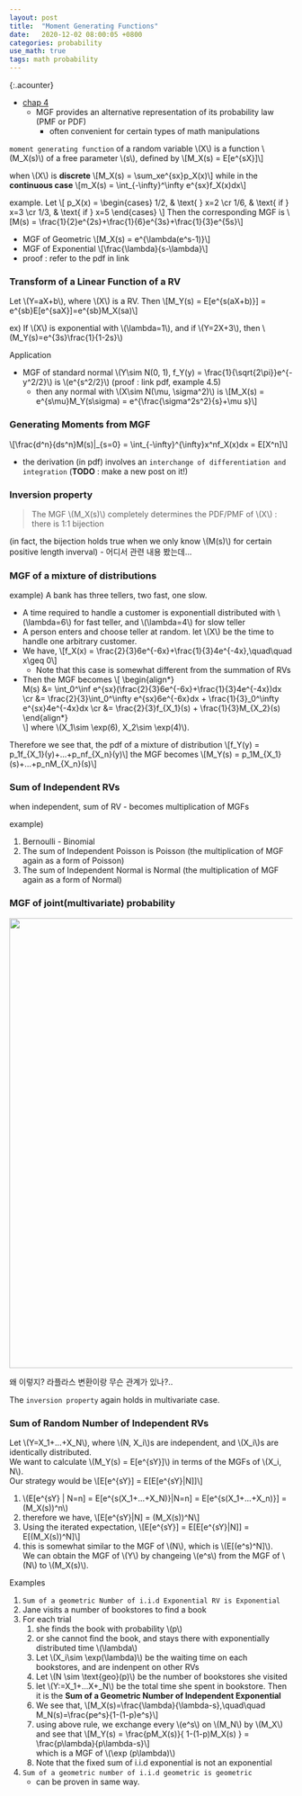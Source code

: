 ```yaml
---
layout: post
title:  "Moment Generating Functions"
date:   2020-12-02 08:00:05 +0800
categories: probability
use_math: true
tags: math probability 
---
```

{:.acounter}

- <a href="https://vfu.bg/en/e-Learning/Math--Bertsekas_Tsitsiklis_Introduction_to_probability.pdf" target="_blank">chap 4</a>
  - MGF provides an alternative representation of its probability law (PMF or PDF)
    - often convenient for certain types of math manipulations

`moment generating function` of a random variable \\(X\\) is a function \\(M\_X(s)\\) of a free parameter \\(s\\), defined by
\\[M_X(s) = E[e^{sX}]\\]

when \\(X\\) is __discrete__
\\[M_X(s) = \sum\_xe^{sx}p\_X(x)\\]
while in the __continuous case__
\\[m\_X(s) = \int\_{-\infty}^\infty e^{sx}f\_X(x)dx\\]

example. Let
\\[ p\_X(x) = 
\begin\{cases\}
1/2, & \text\{  \} x=2 \cr
1/6, & \text\{ if \} x=3 \cr 
1/3, & \text\{ if \} x=5
\end\{cases\}
\\]
Then the corresponding MGF is
\\[M(s) = \frac\{1\}\{2\}e^{2s}+\frac\{1\}\{6\}e^{3s}+\frac\{1\}\{3\}e^{5s}\\]

- MGF of Geometric \\[M\_X(s) = e^{\lambda(e^s-1)}\\]
- MGF of Exponential \\[\frac{\lambda}{s-\lambda}\\]
- proof : refer to the pdf in link
  
### Transform of a Linear Function of a RV

Let \\(Y=aX+b\\), where \\(X\\) is a RV. Then
\\[M\_Y(s) = E[e^{s(aX+b)}] = e^{sb}E[e^{saX}]=e^{sb}M\_X(sa)\\]

ex) If \\(X\\) is exponential with \\(\lambda=1\\), and if \\(Y=2X+3\\), then \\(M\_Y(s)=e^{3s}\frac{1}{1-2s}\\) 

Application
- MGF of standard normal \\(Y\sim N(0, 1), f\_Y(y) = \frac{1}{\sqrt{2\pi}}e^{-y^2/2}\\) is \\(e^{s^2/2}\\) (proof : link pdf, example 4.5)
  - then any normal with \\(X\sim N(\mu, \sigma^2)\\) is \\[M\_X(s) = e^{s\mu}M\_Y(s\sigma) = e^{\frac{\sigma^2s^2}{s}+\mu s}\\]

### Generating Moments from MGF
\\[\frac{d^n}{ds^n}M(s)\|\_{s=0}  = \int\_{-\infty}^{\infty}x^nf\_X(x)dx = E[X^n]\\]
- the derivation (in pdf) involves an `interchange of differentiation and integration` (__TODO__ : make a new post on it!)


### Inversion property
> The MGF \\(M\_X(s)\\) completely determines the PDF/PMF of \\(X\\) : there is 1:1 bijection

(in fact, the bijection holds true when we only know \\(M(s)\\) for certain positive length inverval) - 어디서 관련 내용 봤는데...


### MGF of a mixture of distributions
example) A bank has three tellers, two fast, one slow. 
- A time required to handle a customer is exponentiall distributed with \\(\lambda=6\\) for fast teller, and \\(\lambda=4\\) for slow teller
- A person enters and choose teller at random. let \\(X\\) be the time to handle one arbitrary customer.
- We have, \\[f\_X(x) = \frac{2}{3}6e^{-6x}+\frac{1}{3}4e^{-4x},\quad\quad x\geq 0\\]
  - Note that this case is somewhat different from the summation of RVs
- Then the MGF becomes
  \\[
  \begin\{align\*\}  
    M(s) &= \int\_0^\inf e^{sx}(\frac{2}{3}6e^{-6x}+\frac{1}{3}4e^{-4x})dx \cr
         &= \frac{2}{3}\int\_0^\infty e^{sx}6e^{-6x}dx + \frac{1}{3}\_0^\infty e^{sx}4e^{-4x}dx \cr
         &= \frac{2}{3}f\_{X\_1}(s) + \frac{1}{3}M\_{X\_2}(s)
  \end\{align\*\}    
  \\] where \\(X_1\sim \exp(6), X\_2\sim \exp(4)\\).

Therefore we see that, the pdf of a mixture of distribution 
\\[f\_Y(y) = p\_1f\_{X\_1}(y)+...+p\_nf\_{X\_n}(y)\\]
the MGF becomes
\\[M\_Y(s) = p\_1M\_{X\_1}(s)+...+p\_nM\_{X\_n}(s)\\]



### Sum of Independent RVs
when independent, sum of RV - becomes multiplication of MGFs

example)
1. Bernoulli - Binomial
2. The sum of Independent Poisson is Poisson (the multiplication of MGF again as a form of Poisson)
3. The sum of Independent Normal is Normal (the multiplication of MGF again as a form of Normal)

### MGF of joint(multivariate) probability


<img src="{{site.url}}/images/math/prob/joint_mgf.jpg" width="800">  

왜 이렇지? 라플라스 변환이랑 무슨 관계가 있나?..

The `inversion property` again holds in multivariate case.

### Sum of Random Number of Independent RVs
Let \\(Y=X\_1+...+X\_N\\), where \\(N, X\_i\\)s are independent, and \\(X\_i\\)s are identically distributed.  
We want to calculate \\(M\_Y(s) = E[e^{sY}]\\) in terms of the MGFs of \\(X\_i, N\\).  
Our strategy would be \\[E[e^{sY}] = E[E[e^{sY}\|N]]\\]

1. \\(E[e^{sY} \| N=n] = E[e^{s(X\_1+...+X\_N)}\|N=n] = E[e^{s(X\_1+...+X\_n)}] = (M\_X(s))^n\\)
2. therefore we have, \\[E[e^{sY}\|N] = (M\_X(s))^N\\]
3. Using the iterated expectation,
    \\[E[e^{sY}] = E[E[e^{sY}\|N]] = E[(M\_X(s))^N]\\]
4. this is somewhat similar to the MGF of \\(N\\), which is \\(E[(e^s)^N]\\).  
   We can obtain the MGF of \\(Y\\) by changeing \\(e^s\\) from the MGF of \\(N\\) to \\(M\_X(s)\\).

Examples
1. `Sum of a geometric Number of i.i.d Exponential RV is Exponential`
  1. Jane visits a number of bookstores to find a book
  2. For each trial
     1. she finds the book with probability \\(p\\)
     2. or she cannot find the book, and stays there with exponentially distributed time \\(\lambda\\)
     4. Let \\(X\_i\sim \exp(\lambda)\\) be the waiting time on each bookstores, and are indenpent on other RVs
     5. Let \\(N \sim \text{geo}(p)\\) be the number of bookstores she visited
     3. let \\(Y:=X\_1+...X+\_N\\) be the total time she spent in bookstore. Then it is the __Sum of a Geometric Number of Independent Exponential__
     6. We see that, \\[M\_X(s)=\frac{\lambda}{\lambda-s},\quad\quad M\_N(s)=\frac{pe^s}{1-(1-p)e^s}\\]
     7. using above rule, we exchange every \\(e^s\\) on \\(M\_N\\) by \\(M\_X\\) and see that 
        \\[M\_Y(s) = \frac{pM\_X(s)}{ 1-(1-p)M\_X(s) } = \frac{p\lambda}{p\lambda-s}\\]  
        which is a MGF of \\(\exp (p\lambda)\\)
     8. Note that the fixed sum of i.i.d exponential is not an exponential
2. `Sum of a geometric number of i.i.d geometric is geometric`
    - can be proven in same way.